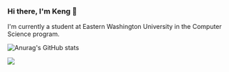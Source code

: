 ### Hi there, I'm Keng 👋

I'm currently a student at Eastern Washington University in the Computer Science program.

![Anurag's GitHub stats](https://github-readme-stats.vercel.app/api?username=xiokd&count_private=true&theme=dracula)

![](https://komarev.com/ghpvc/?username=xiokd&color=dd6387)
